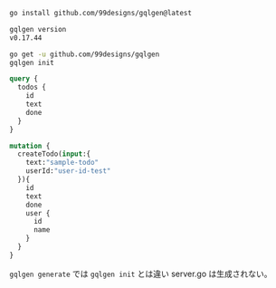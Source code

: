 ``` sh
go install github.com/99designs/gqlgen@latest

gqlgen version
v0.17.44
```

``` sh
go get -u github.com/99designs/gqlgen
gqlgen init
```

``` graphql
query {
  todos {
    id
    text
    done
  }
}
```

``` graphql
mutation {
  createTodo(input:{
    text:"sample-todo"
    userId:"user-id-test"
  }){
    id
    text
    done
    user {
      id
      name
    }
  }
}
```

`gqlgen generate` では `gqlgen init` とは違い server.go は生成されない。
